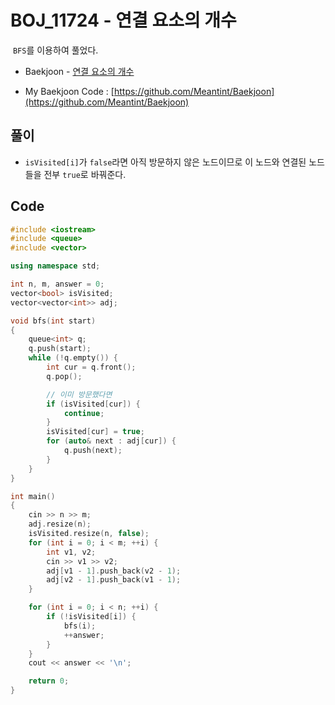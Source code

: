 # BOJ_11724 - 연결 요소의 개수

&nbsp;`BFS`를 이용하여 풀었다.

- Baekjoon - [연결 요소의 개수](https://www.acmicpc.net/problem/11724)

- My Baekjoon Code : [https://github.com/Meantint/Baekjoon](https://github.com/Meantint/Baekjoon)

## 풀이

- `isVisited[i]`가 `false`라면 아직 방문하지 않은 노드이므로 이 노드와 연결된 노드들을 전부 `true`로 바꿔준다.

## Code

```cpp
#include <iostream>
#include <queue>
#include <vector>

using namespace std;

int n, m, answer = 0;
vector<bool> isVisited;
vector<vector<int>> adj;

void bfs(int start)
{
    queue<int> q;
    q.push(start);
    while (!q.empty()) {
        int cur = q.front();
        q.pop();

        // 이미 방문했다면
        if (isVisited[cur]) {
            continue;
        }
        isVisited[cur] = true;
        for (auto& next : adj[cur]) {
            q.push(next);
        }
    }
}

int main()
{
    cin >> n >> m;
    adj.resize(n);
    isVisited.resize(n, false);
    for (int i = 0; i < m; ++i) {
        int v1, v2;
        cin >> v1 >> v2;
        adj[v1 - 1].push_back(v2 - 1);
        adj[v2 - 1].push_back(v1 - 1);
    }

    for (int i = 0; i < n; ++i) {
        if (!isVisited[i]) {
            bfs(i);
            ++answer;
        }
    }
    cout << answer << '\n';

    return 0;
}
```
